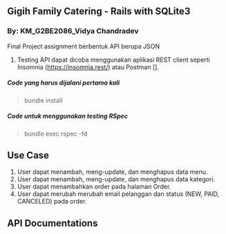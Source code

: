 ## Gigih Family Catering - Rails with SQLite3
### By: KM_G2BE2086_Vidya Chandradev
Final Project assignment berbentuk API berupa JSON
1. Testing API dapat dicoba menggunakan aplikasi REST client seperti Insomnia (https://insomnia.rest/) atau Postman [].

##### Code yang harus dijalani pertama kali
> bundle install
##### Code untuk menggunakan testing RSpec
> bundle exec rspec -fd

## Use Case
1. User dapat menambah, meng-update, dan menghapus data menu.
2. User dapat menambah, meng-update, dan menghapus data  kategori.
3. User dapat menambahkan order pada halaman Order.
4. User dapat merubah merubah email pelanggan dan status (NEW, PAID, CANCELED) pada order.
   
## API Documentations
